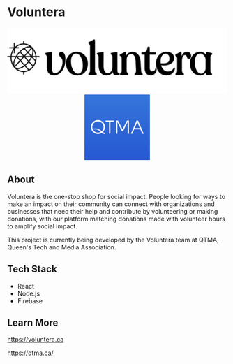 # Voluntera

<p align="center">
<img src="voluntera.jpg" alt="Logo" height="150">
  <img src="qtma.jpg" alt="Logo" height="150">
</p>

## About

Voluntera is the one-stop shop for social impact. People looking for ways to make an impact on their community can connect with organizations and businesses that need their help and contribute by volunteering or making donations, with our platform matching donations made with volunteer hours to amplify social impact.

This project is currently being developed by the Voluntera team at QTMA, Queen's Tech and Media Association.

## Tech Stack

-   React
-   Node.js
-   Firebase

## Learn More

https://voluntera.ca

https://qtma.ca/
